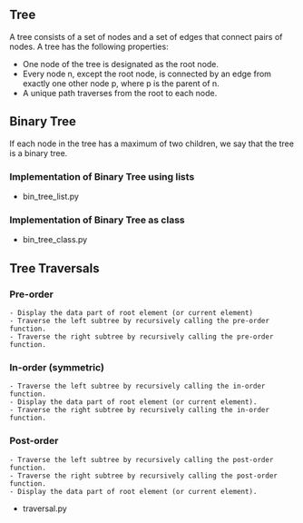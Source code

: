 ## Tree

A tree consists of a set of nodes and a set of edges that connect pairs of nodes. A tree has the following properties:
- One node of the tree is designated as the root node.
- Every node n, except the root node, is connected by an edge from exactly one other node p, where p is the parent of n.
- A unique path traverses from the root to each node.

## Binary Tree

If each node in the tree has a maximum of two children, we say that the tree is a binary tree.

### Implementation of Binary Tree using lists
- bin_tree_list.py

### Implementation of Binary Tree as class
- bin_tree_class.py

## Tree Traversals

### Pre-order
    - Display the data part of root element (or current element)
    - Traverse the left subtree by recursively calling the pre-order function.
    - Traverse the right subtree by recursively calling the pre-order function.

### In-order (symmetric)

    - Traverse the left subtree by recursively calling the in-order function.
    - Display the data part of root element (or current element).
    - Traverse the right subtree by recursively calling the in-order function.

### Post-order

    - Traverse the left subtree by recursively calling the post-order function.
    - Traverse the right subtree by recursively calling the post-order function.
    - Display the data part of root element (or current element).

- traversal.py
